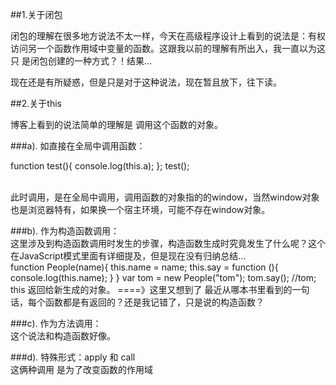 ##1.关于闭包

  闭包的理解在很多地方说法不太一样，今天在高级程序设计上看到的说法是：有权访问另一个函数作用域中变量的函数。这跟我以前的理解有所出入，我一直以为这只
  是闭包创建的一种方式？！结果...</br>
  
  现在还是有所疑惑，但是只是对于这种说法，现在暂且放下，往下读。</br>
  
  
##2.关于this
  
  博客上看到的说法简单的理解是 调用这个函数的对象。</br>
  
###a).
  如直接在全局中调用函数：</br> 
          
  function test(){
     console.log(this.a);
   };
   test();
          
   </br>此时调用，是在全局中调用，调用函数的对象指的的window，当然window对象也是浏览器特有，如果换一个宿主环境，可能不存在window对象。
   
###b).
   作为构造函数调用：</br>
   这里涉及到构造函数调用时发生的步骤，构造函数生成时究竟发生了什么呢？这个在JavaScript模式里面有详细提及，但是现在没有归纳总结...</br>
          function People(name){
     this.name = name;
     this.say = function (){
       console.log(this.name);
     }
   }
   var tom = new People("tom");
           tom.say(); //tom;
   this 返回给新生成的对象。 ====》这里又想到了 最近从哪本书里看到的一句话，每个函数都是有返回的？还是我记错了，只是说的构造函数？</br>
   
###c).
   作为方法调用：</br>
   这个说法和构造函数好像。</br>
   
###d).
   特殊形式：apply 和 call</br>
   这俩种调用 是为了改变函数的作用域</br>
